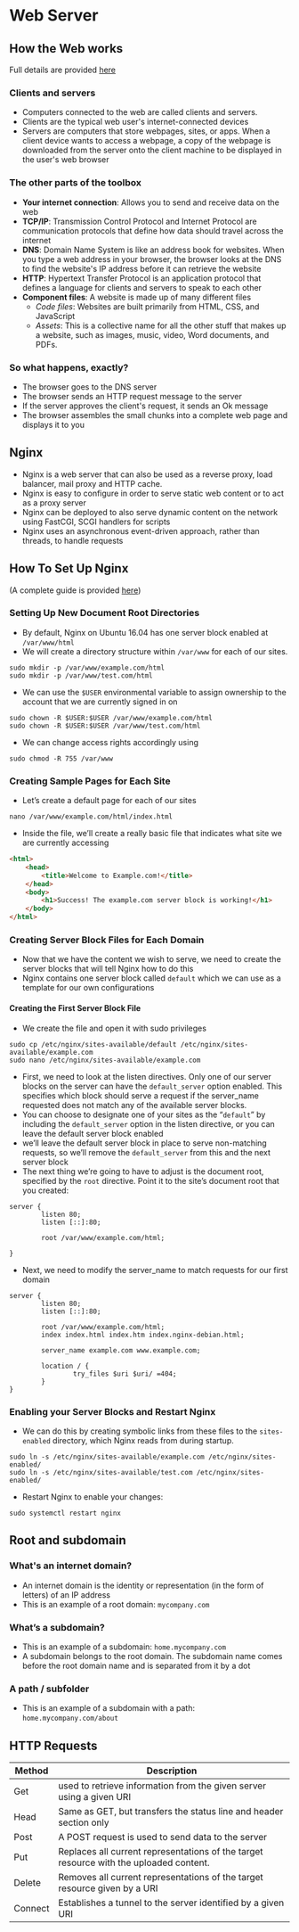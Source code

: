 # Web Server

## How the Web works

Full details are provided [here](https://developer.mozilla.org/en-US/docs/Learn/Getting_started_with_the_web/How_the_Web_works)

### Clients and servers

- Computers connected to the web are called clients and servers.
- Clients are the typical web user's internet-connected devices
- Servers are computers that store webpages, sites, or apps. When a client device wants to access a webpage, a copy of the webpage is downloaded from the server onto the client machine to be displayed in the user's web browser

### The other parts of the toolbox

- **Your internet connection**: Allows you to send and receive data on the web
- **TCP/IP**: Transmission Control Protocol and Internet Protocol are communication protocols that define how data should travel across the internet
- **DNS**: Domain Name System is like an address book for websites. When you type a web address in your browser, the browser looks at the DNS to find the website's IP address before it can retrieve the website
- **HTTP**: Hypertext Transfer Protocol is an application protocol that defines a language for clients and servers to speak to each other
- **Component files**: A website is made up of many different files
  - *Code files*: Websites are built primarily from HTML, CSS, and JavaScript
  - *Assets*: This is a collective name for all the other stuff that makes up a website, such as images, music, video, Word documents, and PDFs.

### So what happens, exactly?
- The browser goes to the DNS server
- The browser sends an HTTP request message to the server
- If the server approves the client's request, it sends an Ok message
- The browser assembles the small chunks into a complete web page and displays it to you

## Nginx

- Nginx is a web server that can also be used as a reverse proxy, load balancer, mail proxy and HTTP cache.
- Nginx is easy to configure in order to serve static web content or to act as a proxy server
- Nginx can be deployed to also serve dynamic content on the network using FastCGI, SCGI handlers for scripts
- Nginx uses an asynchronous event-driven approach, rather than threads, to handle requests

## How To Set Up Nginx

(A complete guide is provided [here](https://www.digitalocean.com/community/tutorials/how-to-set-up-nginx-server-blocks-virtual-hosts-on-ubuntu-16-04))

### Setting Up New Document Root Directories

- By default, Nginx on Ubuntu 16.04 has one server block enabled at `/var/www/html`
- We will create a directory structure within `/var/www` for each of our sites.

```console
sudo mkdir -p /var/www/example.com/html
sudo mkdir -p /var/www/test.com/html
```

- We can use the `$USER` environmental variable to assign ownership to the account that we are currently signed in on

```console
sudo chown -R $USER:$USER /var/www/example.com/html
sudo chown -R $USER:$USER /var/www/test.com/html
```

- We can change access rights accordingly using

```console
sudo chmod -R 755 /var/www
```

### Creating Sample Pages for Each Site

- Let’s create a default page for each of our sites

```console
nano /var/www/example.com/html/index.html
```

- Inside the file, we’ll create a really basic file that indicates what site we are currently accessing

```html
<html>
    <head>
        <title>Welcome to Example.com!</title>
    </head>
    <body>
        <h1>Success! The example.com server block is working!</h1>
    </body>
</html>
```

### Creating Server Block Files for Each Domain

- Now that we have the content we wish to serve, we need to create the server blocks that will tell Nginx how to do this
- Nginx contains one server block called `default` which we can use as a template for our own configurations

#### Creating the First Server Block File

- We create the file and open it with sudo privileges

```console
sudo cp /etc/nginx/sites-available/default /etc/nginx/sites-available/example.com
sudo nano /etc/nginx/sites-available/example.com
```

- First, we need to look at the listen directives. Only one of our server blocks on the server can have the `default_server` option enabled. This specifies which block should serve a request if the server_name requested does not match any of the available server blocks.
- You can choose to designate one of your sites as the “`default`” by including the `default_server` option in the listen directive, or you can leave the default server block enabled
- we’ll leave the default server block in place to serve non-matching requests, so we’ll remove the `default_server` from this and the next server block
- The next thing we’re going to have to adjust is the document root, specified by the `root` directive. Point it to the site’s document root that you created:

```console
server {
        listen 80;
        listen [::]:80;

        root /var/www/example.com/html;

}
```

- Next, we need to modify the server_name to match requests for our first domain

```console
server {
        listen 80;
        listen [::]:80;

        root /var/www/example.com/html;
        index index.html index.htm index.nginx-debian.html;

        server_name example.com www.example.com;

        location / {
                try_files $uri $uri/ =404;
        }
}
```

### Enabling your Server Blocks and Restart Nginx

- We can do this by creating symbolic links from these files to the `sites-enabled` directory, which Nginx reads from during startup.

```console
sudo ln -s /etc/nginx/sites-available/example.com /etc/nginx/sites-enabled/
sudo ln -s /etc/nginx/sites-available/test.com /etc/nginx/sites-enabled/
```

- Restart Nginx to enable your changes:

```console
sudo systemctl restart nginx
```

## Root and subdomain

### What's an internet domain?

- An internet domain is the identity or representation (in the form of letters) of an IP address
- This is an example of a root domain: `mycompany.com`

### What’s a subdomain?

- This is an example of a subdomain: `home.mycompany.com`
- A subdomain belongs to the root domain. The subdomain name comes before the root domain name and is separated from it by a dot

### A path / subfolder

- This is an example of a subdomain with a path: `home.mycompany.com/about`

## HTTP Requests

| Method      | Description |
| ----------- | ----------- |
| Get 	      | used to retrieve information from the given server using a given URI       |
| Head	      | Same as GET, but transfers the status line and header section only        |
| Post	      | A POST request is used to send data to the server        |
| Put	      | Replaces all current representations of the target resource with the uploaded content.       |
| Delete      | Removes all current representations of the target resource given by a URI        |
| Connect     | Establishes a tunnel to the server identified by a given URI |
